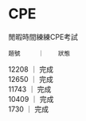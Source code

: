 # CPE
閒暇時間練練CPE考試

    題號     ｜    狀態     
   12208   ｜    完成     
   12650   ｜    完成     
 11743    ｜    完成     
  10409    ｜    完成     
    1730    ｜    完成     
